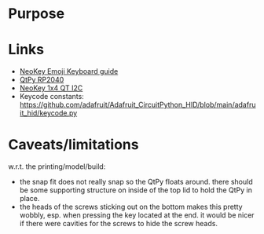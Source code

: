 
# Purpose


# Links

- [NeoKey Emoji Keyboard guide](https://learn.adafruit.com/neokey-emoji-keyboard)
- [QtPy RP2040](https://www.adafruit.com/product/4900)
- [NeoKey 1x4 QT I2C](https://www.adafruit.com/product/4980)
- Keycode constants: https://github.com/adafruit/Adafruit_CircuitPython_HID/blob/main/adafruit_hid/keycode.py

# Caveats/limitations

w.r.t. the printing/model/build:
  - the snap fit does not really snap so the QtPy floats around. there should be
    some supporting structure on inside of the top lid to hold the QtPy in
    place.
  - the heads of the screws sticking out on the bottom makes this pretty wobbly,
    esp. when pressing the key located at the end. it would be nicer if there
    were cavities for the screws to hide the screw heads.
